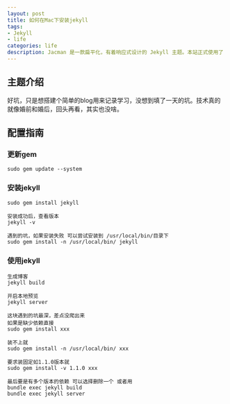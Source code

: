 ```yaml
---
layout: post
title: 如何在Mac下安装jekyll
tags:
- Jekyll
- life
categories: life
description: Jacman 是一款扁平化，有着响应式设计的 Jekyll 主题。本站正式使用了 Jacman 主题。Jacman 基于 Jacman 的 Hexo 主题修改而来。你可以前往本站和 Demo 预览更多关于本主题的更多效果。如果你有任何问题或意见欢迎到 GitHub 发表 issue。
---
```

## 主题介绍
好坑，只是想搭建个简单的blog用来记录学习，没想到填了一天的坑。技术真的就像婚前和婚后，回头再看，其实也没啥。

<!-- more -->

## 配置指南

### 更新gem
```
sudo gem update --system
```

### 安装jekyll
```
sudo gem install jekyll

安装成功后，查看版本
jekyll -v

遇到的坑，如果安装失败 可以尝试安装到 /usr/local/bin/目录下
sudo gem install -n /usr/local/bin/ jekyll
```

### 使用jekyll
```
生成博客
jekyll build

开启本地预览
jekyll server

这块遇到的坑最深，差点没爬出来
如果是缺少依赖直接
sudo gem install xxx

装不上就
sudo gem install -n /usr/local/bin/ xxx

要求装固定如1.1.0版本就
sudo gem install -v 1.1.0 xxx

最后要是有多个版本的依赖 可以选择删除一个 或者用
bundle exec jekyll build
bundle exec jekyll server
```
